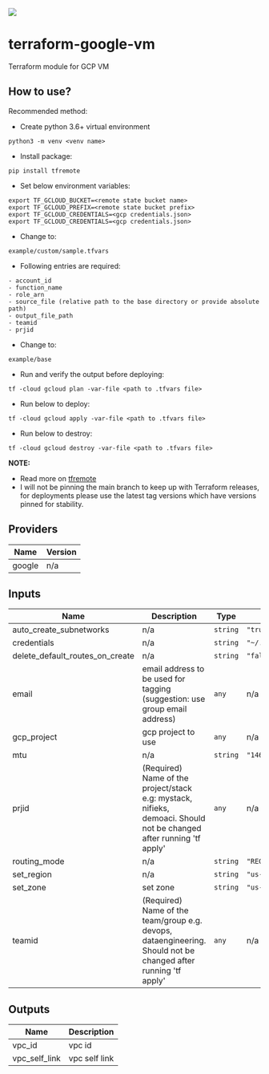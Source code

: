 [![](https://img.shields.io/badge/license-Apache%202-blue.svg)](https://www.apache.org/licenses/LICENSE-2.0)

# terraform-google-vm
Terraform module for GCP VM

## How to use?

Recommended method:

- Create python 3.6+ virtual environment 
```
python3 -m venv <venv name>
```

- Install package:
```
pip install tfremote
```

- Set below environment variables:
```
export TF_GCLOUD_BUCKET=<remote state bucket name>
export TF_GCLOUD_PREFIX=<remote state bucket prefix>
export TF_GCLOUD_CREDENTIALS=<gcp credentials.json>
export TF_GCLOUD_CREDENTIALS=<gcp credentials.json>
```  

- Change to: 
```
example/custom/sample.tfvars
```

- Following entries are required:

```
- account_id
- function_name
- role_arn
- source_file (relative path to the base directory or provide absolute path)
- output_file_path
- teamid
- prjid
```

- Change to: 
```
example/base 
``` 

- Run and verify the output before deploying:
```
tf -cloud gcloud plan -var-file <path to .tfvars file>
```

- Run below to deploy:
```
tf -cloud gcloud apply -var-file <path to .tfvars file>
```

- Run below to destroy:
```
tf -cloud gcloud destroy -var-file <path to .tfvars file>
```

**NOTE:** 

- Read more on [tfremote](https://github.com/tomarv2/tfremote) 
- I will not be pinning the main branch to keep up with Terraform releases, for deployments please
use the latest tag versions which have versions pinned for stability.
  
## Providers

| Name | Version |
|------|---------|
| google | n/a |

## Inputs

| Name | Description | Type | Default | Required |
|------|-------------|------|---------|:--------:|
| auto\_create\_subnetworks | n/a | `string` | `"true"` | no |
| credentials | n/a | `string` | `"~/.gcloud/credentials.json"` | no |
| delete\_default\_routes\_on\_create | n/a | `string` | `"false"` | no |
| email | email address to be used for tagging (suggestion: use group email address) | `any` | n/a | yes |
| gcp\_project | gcp project to use | `any` | n/a | yes |
| mtu | n/a | `string` | `"1460"` | no |
| prjid | (Required) Name of the project/stack e.g: mystack, nifieks, demoaci. Should not be changed after running 'tf apply' | `any` | n/a | yes |
| routing\_mode | n/a | `string` | `"REGIONAL"` | no |
| set\_region | n/a | `string` | `"us-west1"` | no |
| set\_zone | set zone | `string` | `"us-west1-a"` | no |
| teamid | (Required) Name of the team/group e.g. devops, dataengineering. Should not be changed after running 'tf apply' | `any` | n/a | yes |

## Outputs

| Name | Description |
|------|-------------|
| vpc\_id | vpc id |
| vpc\_self\_link | vpc self link |

